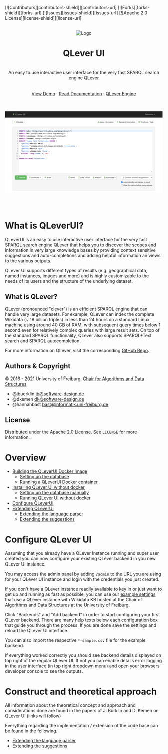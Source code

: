 
[![Contributors][contributors-shield]][contributors-url]
[![Forks][forks-shield]][forks-url]
[![Issues][issues-shield]][issues-url]
[![Apache 2.0 License][license-shield]][license-url]

<p align="center">
  <br>
  <img src="backend/static/favicon.ico" alt="Logo" width="80" height="80">
</p>
<h1 align="center">QLever UI</h1>
<p align="center">
  <br>An easy to use interactive user interface for the very fast SPARQL search engine QLever<br><br />
    <br />
    <a href="https://qlever.cs.uni-freiburg.de/wikidata">View Demo</a>
    ·
    <a href="#overview">Read Documentation</a>
    ·
    <a href="https://github.com/ad-freiburg/QLever">QLever Engine</a>
</p>
<br><br>
  <div style="text-align: center;">
    <img src="docs/screenshot.png" alt="QLever UI">
</div>
</p>
<br><br>

# What is QLeverUI?
QLeverUI is an easy to use interactive user interface for the very fast SPARQL search engine QLever that helps you to discover the scopes and information in very large knowledge bases by providing context sensitive suggestions and auto-completions and adding helpful information an views to the various outputs.

QLever UI supports different types of results (e.g. geographical data, named instances, images and more) and is highly customizable to the needs of its users and the structure of the underlying dataset.
## What is QLever?
QLever (pronounced "clever") is an efficient SPARQL engine that can handle very large datasets. For example, QLever can index the complete Wikidata (~ 18 billion triples) in less than 24 hours on a standard Linux machine using around 40 GB of RAM, with subsequent query times below 1 second even for relatively complex queries with large result sets. On top of the standard SPARQL functionality, QLever also supports SPARQL+Text search and SPARQL autocompletion.

For more information on QLever, visit the corresponding [GitHub Repo](https://github.com/ad-freiburg/QLever).
## Authors & Copyright
© 2016 - 2021 University of Freiburg, [Chair for Algorithms and Data Structures](https://ad.cs.uni-freiburg.de/)

- @jbuerklin <jb@software-design.de>   
- @dkemen <dk@software-design.de>
- @hannahbast <bast@informatik.uni-freiburg.de>

## License
Distributed under the Apache 2.0 License. See `LICENSE` for more information.
# Overview
* [Building the QLeverUI Docker Image](docs/install_qleverui.md#building-the-qleverui-docker-container)
    * [Setting up the database](docs/install_qleverui.md#setting-up-the-database)
    * [Running a QLeverUI Docker container](docs/install_qleverui.md#running-a-qleverui-docker-container)
* [Installing QLever UI without docker](docs/install_qleverui.md#installing-qlever-ui-without-docker)
    * [Setting up the database manually](docs/install_qleverui.md#setting-up-the-database-manually)
    * [Running QLever UI without docker](docs/install_qleverui.md#running-qlever-ui-without-docker)
* [Configure QLeverUI](#configure-qlever-ui)
* [Extending QLeverUI](#construct-and-theoretical-approach)
    * [Extending the language parser](docs/extending_parser.md)
    * [Extending the suggestions](docs/extending_suggestions.md)


# Configure QLever UI

Assuming that you already have a QLever Instance running and super user created you can now configure your existing QLever backend in you new QLever UI instance. 

You may access the admin panel by adding `/admin` to the URL you are using for your QLever UI instance and login with the credentials you just created.

If you don't have a QLever instance readily available to key in or just want to get up and running as fast as possible, you can use our [example settings](resources/) that use a QLever instance with Wikidata KB hosted at the Chair of Algorithms and Data Structures at the University of Freiburg.  

Click "Backends" and "Add backend" in order to start configuring your first QLever backend. There are many help texts below each configuration box that guide you through the process. If you are done save the settings and reload the QLever UI interface.

You can also import the respective `*-sample.csv` file for the example backend.

If everything worked correctly you should see backend details displayed on top right of the regular QLever UI. If not you can enable details error logging in the user interface (in top right dropdown menu) and open your browsers developer console to see the outputs.

# Construct and theoretical approach
All information about the theoretical concept and approach and considerations done are found in the papers of J. Bürklin and D. Kemen on QLever UI (links will follow)

Everything regarding the implementation / extension of the code base can be found in the following.

* [Extending the language parser](docs/extending_parser.md)
* [Extending the suggestions](docs/extending_suggestions.md)